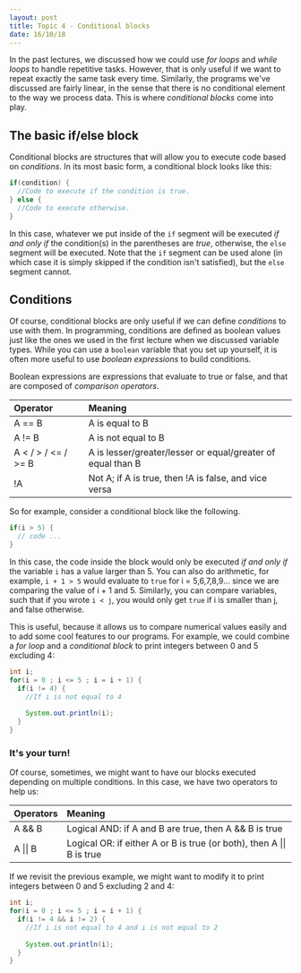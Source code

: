 ```yaml
---
layout: post
title: Topic 4 - Conditional blocks
date: 16/10/18
---
```


In the past lectures, we discussed how we could use _for loops_ and _while loops_ to handle repetitive tasks. However, that is only useful if we want to repeat exactly the same task every time. Similarly, the programs we've discussed are fairly linear, in the sense that there is no conditional element to the way we process data. This is where _conditional blocks_ come into play.

## The basic if/else block

Conditional blocks are structures that will allow you to execute code based on _conditions_. In its most basic form, a conditional block looks like this:

```java
if(condition) {
  //Code to execute if the condition is true.
} else {
  //Code to execute otherwise.
}
```

In this case, whatever we put inside of the `if` segment will be executed _if and only if_ the condition(s) in the parentheses are _true_, otherwise, the `else` segment will be executed. Note that the `if` segment can be used alone (in which case it is simply skipped if the condition isn't satisfied), but the `else` segment cannot.

## Conditions

Of course, conditional blocks are only useful if we can define _conditions_ to use with them. In programming, conditions are defined as boolean values just like the ones we used in the first lecture when we discussed variable types. While you can use a `boolean` variable that you set up yourself, it is often more useful to use _boolean expressions_ to build conditions.

Boolean expressions are expressions that evaluate to true or false, and that are composed of _comparison operators_.

|Operator|Meaning|
|:---|:---|
|A == B| A is equal to B|
|A != B| A is not equal to B|
|A < / > / <= / >= B | A is lesser/greater/lesser or equal/greater of equal than B|
|!A| Not A; if A is true, then !A is false, and vice versa|

So for example, consider a conditional block like the following.

```java
if(i > 5) {
  // code ...
}
```
In this case, the code inside the block would only be executed _if and only if_ the variable `i` has a value larger than 5. You can also do arithmetic, for example, `i + 1 > 5` would evaluate to `true` for i = 5,6,7,8,9... since we are comparing the value of i + 1 and 5. Similarly, you can compare variables, such that if you wrote `i < j`, you would only get `true` if i is smaller than j, and false otherwise.

This is useful, because it allows us to compare numerical values easily and to add some cool features to our programs. For example, we could combine a _for loop_ and a _conditional block_ to print integers between 0 and 5 excluding 4:

```java
int i;
for(i = 0 ; i <= 5 ; i = i + 1) {
  if(i != 4) {
    //If i is not equal to 4
    
    System.out.println(i);
  }
} 
```

### It's your turn!



Of course, sometimes, we might want to have our blocks executed depending on multiple conditions. In this case, we have two operators to help us:

|Operators|Meaning|
|:---|:---|
|A && B| Logical AND: if A and B are true, then A && B is true|
|A \|\| B| Logical OR: if either A or B is true (or both), then A \|\| B is true|

If we revisit the previous example, we might want to modify it to print integers between 0 and 5 excluding 2 and 4:

```java
int i;
for(i = 0 ; i <= 5 ; i = i + 1) {
  if(i != 4 && i != 2) {
    //If i is not equal to 4 and i is not equal to 2
    
    System.out.println(i);
  }
} 
```


  
